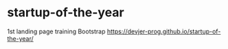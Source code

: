 # startup-of-the-year
1st landing page training Bootstrap
https://devjer-prog.github.io/startup-of-the-year/
